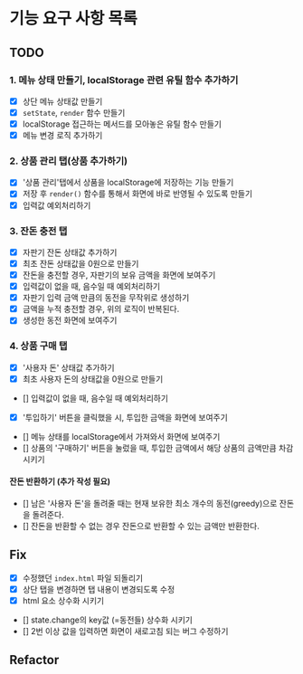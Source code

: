 # 기능 요구 사항 목록

## TODO

### 1. 메뉴 상태 만들기, localStorage 관련 유틸 함수 추가하기

- [x] 상단 메뉴 상태값 만들기
- [x] `setState`, `render` 함수 만들기
- [x] localStorage 접근하는 메서드를 모아놓은 유틸 함수 만들기
- [x] 메뉴 변경 로직 추가하기

### 2. 상품 관리 탭(상품 추가하기)

- [x] '상품 관리'탭에서 상품을 localStorage에 저장하는 기능 만들기
- [x] 저장 후 `render()` 함수를 통해서 화면에 바로 반영될 수 있도록 만들기
- [x] 입력값 예외처리하기

### 3. 잔돈 충전 탭

- [x] 자판기 잔돈 상태값 추가하기
- [x] 최초 잔돈 상태값을 0원으로 만들기
- [x] 잔돈을 충전할 경우, 자판기의 보유 금액을 화면에 보여주기
- [x] 입력값이 없을 때, 음수일 때 예외처리하기
- [x] 자판기 입력 금액 만큼의 동전을 무작위로 생성하기
- [x] 금액을 누적 충전할 경우, 위의 로직이 반복된다.
- [x] 생성한 동전 화면에 보여주기

### 4. 상품 구매 탭

- [x] '사용자 돈' 상태값 추가하기
- [x] 최초 사용자 돈의 상태값을 0원으로 만들기
- [] 입력값이 없을 때, 음수일 때 예외처리하기
- [x] '투입하기' 버튼을 클릭했을 시, 투입한 금액을 화면에 보여주기
- [] 메뉴 상태를 localStorage에서 가져와서 화면에 보여주기
- [] 상품의 '구매하기' 버튼을 눌렀을 때, 투입한 금액에서 해당 상품의 금액만큼 차감시키기

#### 잔돈 반환하기 (추가 작성 필요)

- [] 남은 '사용자 돈'을 돌려줄 때는 현재 보유한 최소 개수의 동전(greedy)으로 잔돈을 돌려준다.
- [] 잔돈을 반환할 수 없는 경우 잔돈으로 반환할 수 있는 금액만 반환한다.

## Fix

- [x] 수정했던 `index.html` 파일 되돌리기
- [x] 상단 탭을 변경하면 탭 내용이 변경되도록 수정
- [x] html 요소 상수화 시키기
- [] state.change의 key값 (=동전들) 상수화 시키기
- [] 2번 이상 값을 입력하면 화면이 새로고침 되는 버그 수정하기

## Refactor
